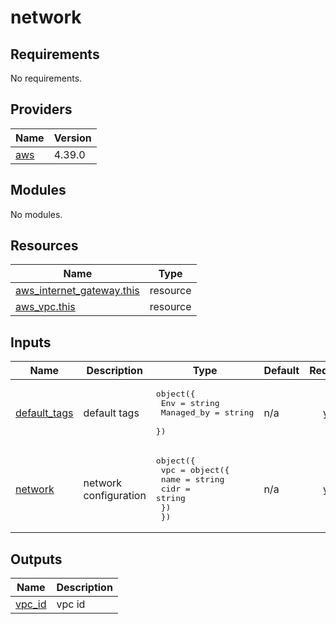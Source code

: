# network

<!-- BEGINNING OF PRE-COMMIT-TERRAFORM DOCS HOOK -->
## Requirements

No requirements.

## Providers

| Name | Version |
|------|---------|
| <a name="provider_aws"></a> [aws](#provider\_aws) | 4.39.0 |

## Modules

No modules.

## Resources

| Name | Type |
|------|------|
| [aws_internet_gateway.this](https://registry.terraform.io/providers/hashicorp/aws/latest/docs/resources/internet_gateway) | resource |
| [aws_vpc.this](https://registry.terraform.io/providers/hashicorp/aws/latest/docs/resources/vpc) | resource |

## Inputs

| Name | Description | Type | Default | Required |
|------|-------------|------|---------|:--------:|
| <a name="input_default_tags"></a> [default\_tags](#input\_default\_tags) | default tags | <pre>object({<br>    Env        = string<br>    Managed_by = string<br>  })</pre> | n/a | yes |
| <a name="input_network"></a> [network](#input\_network) | network configuration | <pre>object({<br>    vpc = object({<br>      name = string<br>      cidr = string<br>    })<br>  })</pre> | n/a | yes |

## Outputs

| Name | Description |
|------|-------------|
| <a name="output_vpc_id"></a> [vpc\_id](#output\_vpc\_id) | vpc id |
<!-- END OF PRE-COMMIT-TERRAFORM DOCS HOOK -->
